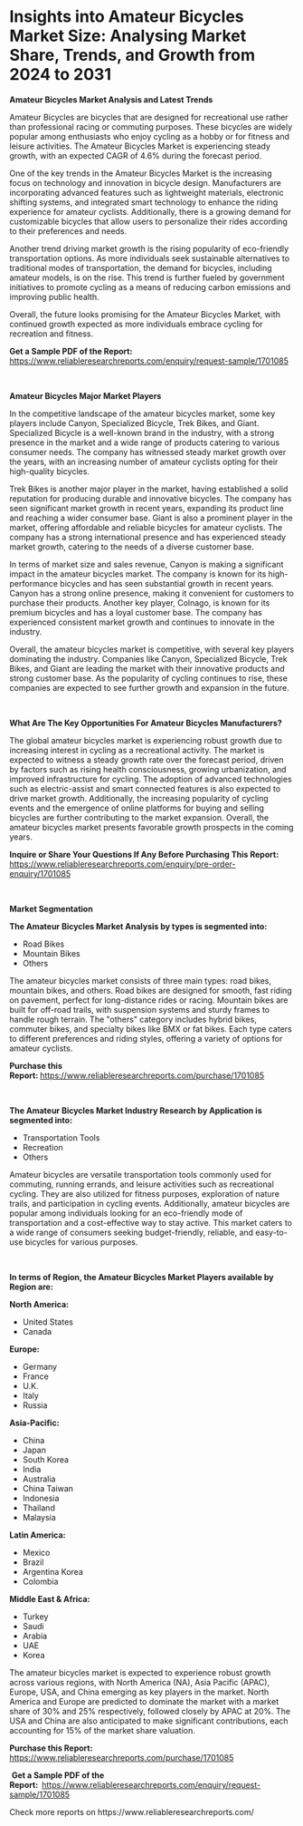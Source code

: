 <p><h1>Insights into Amateur Bicycles Market Size: Analysing Market Share, Trends, and Growth from 2024 to 2031</h1></p><p><strong>Amateur Bicycles Market Analysis and Latest Trends</strong></p>
<p><p>Amateur Bicycles are bicycles that are designed for recreational use rather than professional racing or commuting purposes. These bicycles are widely popular among enthusiasts who enjoy cycling as a hobby or for fitness and leisure activities. The Amateur Bicycles Market is experiencing steady growth, with an expected CAGR of 4.6% during the forecast period. </p><p>One of the key trends in the Amateur Bicycles Market is the increasing focus on technology and innovation in bicycle design. Manufacturers are incorporating advanced features such as lightweight materials, electronic shifting systems, and integrated smart technology to enhance the riding experience for amateur cyclists. Additionally, there is a growing demand for customizable bicycles that allow users to personalize their rides according to their preferences and needs.</p><p>Another trend driving market growth is the rising popularity of eco-friendly transportation options. As more individuals seek sustainable alternatives to traditional modes of transportation, the demand for bicycles, including amateur models, is on the rise. This trend is further fueled by government initiatives to promote cycling as a means of reducing carbon emissions and improving public health.</p><p>Overall, the future looks promising for the Amateur Bicycles Market, with continued growth expected as more individuals embrace cycling for recreation and fitness.</p></p>
<p><strong>Get a Sample PDF of the Report:&nbsp;</strong> <a href="https://www.reliableresearchreports.com/enquiry/request-sample/1701085">https://www.reliableresearchreports.com/enquiry/request-sample/1701085</a></p>
<p>&nbsp;</p>
<p><strong>Amateur Bicycles Major Market Players</strong></p>
<p><p>In the competitive landscape of the amateur bicycles market, some key players include Canyon, Specialized Bicycle, Trek Bikes, and Giant. Specialized Bicycle is a well-known brand in the industry, with a strong presence in the market and a wide range of products catering to various consumer needs. The company has witnessed steady market growth over the years, with an increasing number of amateur cyclists opting for their high-quality bicycles.</p><p>Trek Bikes is another major player in the market, having established a solid reputation for producing durable and innovative bicycles. The company has seen significant market growth in recent years, expanding its product line and reaching a wider consumer base. Giant is also a prominent player in the market, offering affordable and reliable bicycles for amateur cyclists. The company has a strong international presence and has experienced steady market growth, catering to the needs of a diverse customer base.</p><p>In terms of market size and sales revenue, Canyon is making a significant impact in the amateur bicycles market. The company is known for its high-performance bicycles and has seen substantial growth in recent years. Canyon has a strong online presence, making it convenient for customers to purchase their products. Another key player, Colnago, is known for its premium bicycles and has a loyal customer base. The company has experienced consistent market growth and continues to innovate in the industry.</p><p>Overall, the amateur bicycles market is competitive, with several key players dominating the industry. Companies like Canyon, Specialized Bicycle, Trek Bikes, and Giant are leading the market with their innovative products and strong customer base. As the popularity of cycling continues to rise, these companies are expected to see further growth and expansion in the future.</p></p>
<p>&nbsp;</p>
<p><strong>What Are The Key Opportunities For Amateur Bicycles Manufacturers?</strong></p>
<p><p>The global amateur bicycles market is experiencing robust growth due to increasing interest in cycling as a recreational activity. The market is expected to witness a steady growth rate over the forecast period, driven by factors such as rising health consciousness, growing urbanization, and improved infrastructure for cycling. The adoption of advanced technologies such as electric-assist and smart connected features is also expected to drive market growth. Additionally, the increasing popularity of cycling events and the emergence of online platforms for buying and selling bicycles are further contributing to the market expansion. Overall, the amateur bicycles market presents favorable growth prospects in the coming years.</p></p>
<p><strong>Inquire or Share Your Questions If Any Before Purchasing This Report:</strong> <a href="https://www.reliableresearchreports.com/enquiry/pre-order-enquiry/1701085">https://www.reliableresearchreports.com/enquiry/pre-order-enquiry/1701085</a></p>
<p>&nbsp;</p>
<p><strong>Market Segmentation</strong></p>
<p><strong>The Amateur Bicycles Market Analysis by types is segmented into:</strong></p>
<p><ul><li>Road Bikes</li><li>Mountain Bikes</li><li>Others</li></ul></p>
<p><p>The amateur bicycles market consists of three main types: road bikes, mountain bikes, and others. Road bikes are designed for smooth, fast riding on pavement, perfect for long-distance rides or racing. Mountain bikes are built for off-road trails, with suspension systems and sturdy frames to handle rough terrain. The "others" category includes hybrid bikes, commuter bikes, and specialty bikes like BMX or fat bikes. Each type caters to different preferences and riding styles, offering a variety of options for amateur cyclists.</p></p>
<p><strong>Purchase this Report:&nbsp;</strong><a href="https://www.reliableresearchreports.com/purchase/1701085">https://www.reliableresearchreports.com/purchase/1701085</a></p>
<p>&nbsp;</p>
<p><strong>The Amateur Bicycles Market Industry Research by Application is segmented into:</strong></p>
<p><ul><li>Transportation Tools</li><li>Recreation</li><li>Others</li></ul></p>
<p><p>Amateur bicycles are versatile transportation tools commonly used for commuting, running errands, and leisure activities such as recreational cycling. They are also utilized for fitness purposes, exploration of nature trails, and participation in cycling events. Additionally, amateur bicycles are popular among individuals looking for an eco-friendly mode of transportation and a cost-effective way to stay active. This market caters to a wide range of consumers seeking budget-friendly, reliable, and easy-to-use bicycles for various purposes.</p></p>
<p>&nbsp;</p>
<p><strong>In terms of Region, the Amateur Bicycles Market Players available by Region are:</strong></p>
<p>
    <p> <strong> North America: </strong>
        <ul>
            <li>United States</li>
            <li>Canada</li>
        </ul>
        </p> 
    <p> <strong> Europe: </strong>
        <ul>
            <li>Germany</li>
            <li>France</li>
            <li>U.K.</li>
            <li>Italy</li>
            <li>Russia</li>
        </ul>
        </p> 
    <p> <strong> Asia-Pacific: </strong>
        <ul>
            <li>China</li>
            <li>Japan</li>
            <li>South Korea</li>
            <li>India</li>
            <li>Australia</li>
            <li>China Taiwan</li>
            <li>Indonesia</li>
            <li>Thailand</li>
            <li>Malaysia</li>
        </ul>
        </p> 
    <p> <strong> Latin America: </strong>
        <ul>
            <li>Mexico</li>
            <li>Brazil</li>
            <li>Argentina Korea</li>
            <li>Colombia</li>
        </ul>
        </p> 
    <p> <strong> Middle East & Africa: </strong>
        <ul>
            <li>Turkey</li>
            <li>Saudi</li>
            <li>Arabia</li>
            <li>UAE</li>
            <li>Korea</li>
        </ul>
    </p>
    </p>
<p><p>The amateur bicycles market is expected to experience robust growth across various regions, with North America (NA), Asia Pacific (APAC), Europe, USA, and China emerging as key players in the market. North America and Europe are predicted to dominate the market with a market share of 30% and 25% respectively, followed closely by APAC at 20%. The USA and China are also anticipated to make significant contributions, each accounting for 15% of the market share valuation.</p></p>
<p><strong>Purchase this Report: </strong><a href="https://www.reliableresearchreports.com/purchase/1701085">https://www.reliableresearchreports.com/purchase/1701085</a></p>
<p>&nbsp;<strong>Get a Sample PDF of the Report:&nbsp;&nbsp;</strong><a href="https://www.reliableresearchreports.com/enquiry/request-sample/1701085">https://www.reliableresearchreports.com/enquiry/request-sample/1701085</a></p>
<p><strong></strong></p>
<p>Check more reports on https://www.reliableresearchreports.com/</p>
